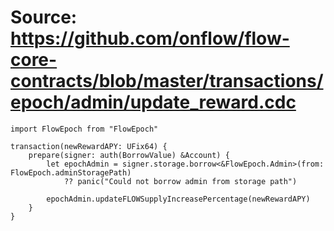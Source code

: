 # Source: https://github.com/onflow/flow-core-contracts/blob/master/transactions/epoch/admin/update_reward.cdc

```
import FlowEpoch from "FlowEpoch"

transaction(newRewardAPY: UFix64) {
    prepare(signer: auth(BorrowValue) &Account) {
        let epochAdmin = signer.storage.borrow<&FlowEpoch.Admin>(from: FlowEpoch.adminStoragePath)
            ?? panic("Could not borrow admin from storage path")

        epochAdmin.updateFLOWSupplyIncreasePercentage(newRewardAPY)
    }
}
```